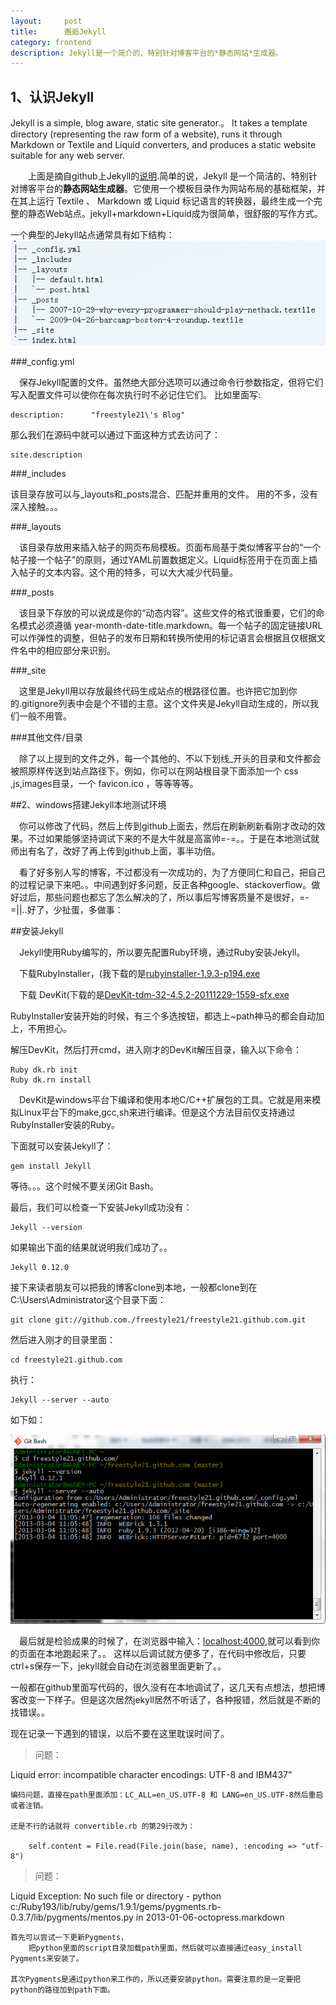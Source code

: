 ```yaml
---
layout:     post
title:      邂逅Jekyll
category: frontend
description: Jekyll是一个简介的、特别针对博客平台的*静态网站*生成器。
---
```


## 1、认识Jekyll

Jekyll is a simple, blog aware, static site generator.。
It takes a template directory (representing the raw form of a website), runs it through Markdown or Textile and Liquid converters, and produces a static website suitable for any web server.

&ensp;&ensp;&ensp;&ensp;上面是摘自github上Jekyll的[说明](https://github.com/mojombo/jekyll).简单的说，Jekyll 是一个简洁的、特别针对博客平台的**静态网站生成器**。它使用一个模板目录作为网站布局的基础框架，并在其上运行 Textile 、 Markdown 或 Liquid 标记语言的转换器，最终生成一个完整的静态Web站点。jekyll+markdown+Liquid成为很简单，很舒服的写作方式。

一个典型的Jekyll站点通常具有如下结构：
![jekyllstruct](/images/jekyll/jekyllstruct.png)

###_config.yml

&ensp;&ensp;保存Jekyll配置的文件。虽然绝大部分选项可以通过命令行参数指定，但将它们写入配置文件可以使你在每次执行时不必记住它们。
比如里面写:

    description:      "freestyle21\'s Blog"

那么我们在源码中就可以通过下面这种方式去访问了：

    site.description

###_includes

该目录存放可以与_layouts和_posts混合、匹配并重用的文件。
用的不多，没有深入接触。。。

###_layouts

&ensp;&ensp;该目录存放用来插入帖子的网页布局模板。页面布局基于类似博客平台的“一个帖子接一个帖子”的原则，通过YAML前置数据定义。Liquid标签用于在页面上插入帖子的文本内容。这个用的特多，可以大大减少代码量。

###_posts

&ensp;&ensp;该目录下存放的可以说成是你的“动态内容”。这些文件的格式很重要，它们的命名模式必须遵循 year-month-date-title.markdown。每一个帖子的固定链接URL可以作弹性的调整，但帖子的发布日期和转换所使用的标记语言会根据且仅根据文件名中的相应部分来识别。

###_site

&ensp;&ensp;这里是Jekyll用以存放最终代码生成站点的根路径位置。也许把它加到你的.gitignore列表中会是个不错的主意。这个文件夹是Jekyll自动生成的，所以我们一般不用管。

###其他文件/目录

&ensp;&ensp;除了以上提到的文件之外，每一个其他的、不以下划线_开头的目录和文件都会被照原样传送到站点路径下。例如，你可以在网站根目录下面添加一个 css ,js,images目录，一个 favicon.ico ，等等等等。


##2、windows搭建Jekyll本地测试环境

&ensp;&ensp;你可以修改了代码，然后上传到github上面去，然后在刷新刷新看刚才改动的效果。不过如果能够坚持调试下来的不是大牛就是高富帅=-=。。于是在本地测试就师出有名了，改好了再上传到github上面，事半功倍。

&ensp;&ensp;看了好多别人写的博客，不过都没有一次成功的，为了方便同仁和自己，把自己的过程记录下来吧。。中间遇到好多问题，反正各种google、stackoverflow。做好过后，那些问题也都忘了怎么解决的了，所以事后写博客质量不是很好，=-=||..好了，少扯蛋，多做事：

##安装Jekyll

&ensp;&ensp;Jekyll使用Ruby编写的，所以要先配置Ruby环境，通过Ruby安装Jekyll。

&ensp;&ensp;下载RubyInstaller，(我下载的是[rubyinstaller-1.9.3-p194.exe](http://files.rubyforge.vm.bytemark.co.uk/rubyinstaller/rubyinstaller-1.9.3-p194.exe)

&ensp;&ensp;下载 DevKit(下载的是[DevKit-tdm-32-4.5.2-20111229-1559-sfx.exe](http://cloud.github.com/downloads/oneclick/rubyinstaller/DevKit-tdm-32-4.5.2-20111229-1559-sfx.exe)

 RubyInstaller安装开始的时候，有三个多选按钮，都选上~path神马的都会自动加上，不用担心。

解压DevKit，然后打开cmd，进入刚才的DevKit解压目录，输入以下命令：

	Ruby dk.rb init
	Ruby dk.rn install

&ensp;&ensp;DevKit是windows平台下编译和使用本地C/C++扩展包的工具。它就是用来模拟Linux平台下的make,gcc,sh来进行编译。但是这个方法目前仅支持通过RubyInstaller安装的Ruby。

下面就可以安装Jekyll了：

	gem install Jekyll

等待。。。这个时候不要关闭Git Bash。

最后，我们可以检查一下安装Jekyll成功没有：
	
	Jekyll --version

如果输出下面的结果就说明我们成功了。。
	
	Jekyll 0.12.0

接下来读者朋友可以把我的博客clone到本地，一般都clone到在C:\Users\Administrator这个目录下面：

	git clone git://github.com./freestyle21/freestyle21.github.com.git

然后进入刚才的目录里面：

	cd freestyle21.github.com

执行：

	Jekyll --server --auto

如下如：

![jekyllstruct](/images/jekyll/serverauto.png)

&ensp;&ensp;最后就是检验成果的时候了，在浏览器中输入：[localhost:4000](http://localhost:4000),就可以看到你的页面在本地跑起来了。。
这样以后调试就方便多了，在代码中修改后，只要ctrl+s保存一下，jekyll就会自动在浏览器里面更新了。。

一般都在github里面写代码的，很久没有在本地调试了，这几天有点想法，想把博客改变一下样子。但是这次居然jekyll居然不听话了，各种报错，然后就是不断的找错误。。

现在记录一下遇到的错误，以后不要在这里耽误时间了。

>问题：

Liquid error: incompatible character encodings: UTF-8 and IBM437”
    
	编码问题，直接在path里面添加：LC_ALL=en_US.UTF-8 和 LANG=en_US.UTF-8然后重启或者注销。
	
	还是不行的话就将 convertible.rb 的第29行改为：
    
        self.content = File.read(File.join(base, name), :encoding => "utf-8")
        

>问题：

Liquid Exception: No such file or directory - python c:/Ruby193/lib/ruby/gems/1.9.1/gems/pygments.rb-0.3.7/lib/pygments/mentos.py in 2013-01-06-octopress.markdown

    首先可以尝试一下更新Pygments，
        把python里面的script目录加载path里面，然后就可以直接通过easy_install Pygments来安装了。
        
    其次Pygments是通过python来工作的，所以还要安装python。需要注意的是一定要把python的路径加到path下面。
    


    




